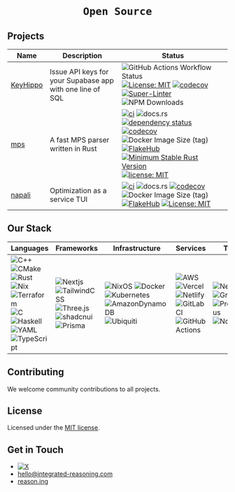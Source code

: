<!-- markdownlint-disable-next-line -->
<div align="center">

# `Open Source`

</div>

## Projects

| Name                                                      | Description                       | Status                                                                                                                    |
| --------------------------------------------------------- | --------------------------------- |-------------------------------------------------------------------------------------------------------------------- |
| [KeyHippo](https://github.com/integrated-reasoning/KeyHippo) | Issue API keys for your Supabase app with one line of SQL | ![GitHub Actions Workflow Status](https://img.shields.io/github/actions/workflow/status/integrated-reasoning/KeyHippo/test.yml) [![License: MIT](https://img.shields.io/badge/License-MIT-blue.svg)](LICENSE-MIT) [![codecov](https://codecov.io/gh/integrated-reasoning/KeyHippo/branch/main/graph/badge.svg?token=4HL1AZKYEZ)](https://codecov.io/gh/integrated-reasoning/KeyHippo) [![Super-Linter](https://github.com/integrated-reasoning/KeyHippo/actions/workflows/lint.yml/badge.svg)](https://github.com/marketplace/actions/super-linter) ![NPM Downloads](https://img.shields.io/npm/dw/keyhippo)|
| [mps](https://github.com/integrated-reasoning/mps)        | A fast MPS parser written in Rust | [![ci](https://github.com/integrated-reasoning/mps/actions/workflows/ci.yml/badge.svg)](https://github.com/integrated-reasoning/mps/actions/workflows/ci.yml) ![docs.rs](https://img.shields.io/docsrs/mps) [![dependency status](https://deps.rs/repo/github/integrated-reasoning/mps/status.svg)](https://deps.rs/repo/github/integrated-reasoning/mps) [![codecov](https://codecov.io/github/integrated-reasoning/mps/graph/badge.svg?token=K0GLHFU1ZF)](https://codecov.io/github/integrated-reasoning/mps) ![Docker Image Size (tag)](https://img.shields.io/docker/image-size/integratedreasoning/mps/latest) [![FlakeHub](https://img.shields.io/endpoint?url=https://flakehub.com/f/integrated-reasoning/mps/badge)](https://flakehub.com/flake/integrated-reasoning/mps) [![Minimum Stable Rust Version](https://img.shields.io/badge/Rust-1.71.1-blue?color=fc8d62&logo=rust)](https://blog.rust-lang.org/2023/08/03/Rust-1.71.1.html) [![license: MIT](https://img.shields.io/badge/License-MIT-blue.svg)](LICENSE-MIT)|
| [napali](https://github.com/integrated-reasoning/napali)  | Optimization as a service TUI     | [![ci](https://github.com/integrated-reasoning/napali/actions/workflows/ci.yml/badge.svg)](https://github.com/integrated-reasoning/napali/actions/workflows/ci.yml) ![docs.rs](https://img.shields.io/docsrs/napali) [![codecov](https://codecov.io/github/integrated-reasoning/napali/graph/badge.svg?token=9T5TT0XE5X)](https://codecov.io/github/integrated-reasoning/napali) ![Docker Image Size (tag)](https://img.shields.io/docker/image-size/integratedreasoning/napali/latest) [![FlakeHub](https://img.shields.io/endpoint?url=https://flakehub.com/f/integrated-reasoning/napali/badge)](https://flakehub.com/flake/integrated-reasoning/napali) [![License: MIT](https://img.shields.io/badge/License-MIT-blue.svg)](LICENSE-MIT) |

## Our Stack

| Languages | Frameworks | Infrastructure | Services | Tools |
| --------- | ---------- | -------------- | -------- | ----- |
| ![C++](https://img.shields.io/badge/c++-%2300599C.svg?logo=c%2B%2B&logoColor=white) ![CMake](https://img.shields.io/badge/CMake-%23008FBA.svg?logo=cmake&logoColor=white) ![Rust](https://img.shields.io/badge/rust-%23000000.svg?logo=rust&logoColor=white) ![Nix](https://img.shields.io/badge/NIX-5277C3.svg?logo=NixOS&logoColor=white) ![Terraform](https://img.shields.io/badge/terraform-%235835CC.svg?logo=terraform&logoColor=white) ![C](https://img.shields.io/badge/c-%2300599C.svg?logo=c&logoColor=white) ![Haskell](https://img.shields.io/badge/Haskell-5e5086?logo=haskell&logoColor=white) ![YAML](https://img.shields.io/badge/yaml-%23ffffff.svg?logo=yaml&logoColor=151515) ![TypeScript](https://img.shields.io/badge/TypeScript-007ACC?logo=typescript&logoColor=white) | ![Nextjs](https://img.shields.io/badge/next%20js-000000?logo=nextdotjs&logoColor=white) ![TailwindCSS](https://img.shields.io/badge/Tailwind_CSS-38B2AC?logo=tailwind-css&logoColor=white) ![Three.js](https://img.shields.io/badge/ThreeJs-black?logo=three.js&logoColor=white) ![shadcnui](https://img.shields.io/badge/shadcn%2Fui-000000?logo=shadcnui&logoColor=white) ![Prisma](https://img.shields.io/badge/Prisma-3982CE?logo=Prisma&logoColor=white) | ![NixOS](https://img.shields.io/badge/NIXOS-5277C3.svg?logo=NixOS&logoColor=white) ![Docker](https://img.shields.io/badge/docker-%230db7ed.svg?logo=docker&logoColor=white) ![Kubernetes](https://img.shields.io/badge/kubernetes-%23326ce5.svg?logo=kubernetes&logoColor=white) ![AmazonDynamoDB](https://img.shields.io/badge/Amazon%20DynamoDB-4053D6?logo=Amazon%20DynamoDB&logoColor=white) ![Ubiquiti](https://img.shields.io/badge/ubiquiti-%230559C9.svg?logo=ubiquiti&logoColor=white) | ![AWS](https://img.shields.io/badge/AWS-%23FF9900.svg?logo=amazon-aws&logoColor=white) ![Vercel](https://img.shields.io/badge/Vercel-000000?logo=vercel&logoColor=white) ![Netlify](https://img.shields.io/badge/netlify-%23000000.svg?logo=netlify&logoColor=#00C7B7) ![GitLab CI](https://img.shields.io/badge/gitlab%20ci-%23181717.svg?logo=gitlab&logoColor=white) ![GitHub Actions](https://img.shields.io/badge/github%20actions-%232671E5.svg?logo=githubactions&logoColor=white) | ![Neovim](https://img.shields.io/badge/NeoVim-%2357A143.svg?&logo=neovim&logoColor=white) ![Grafana](https://img.shields.io/badge/grafana-%23F46800.svg?logo=grafana&logoColor=white) ![Prometheus](https://img.shields.io/badge/Prometheus-E6522C?logo=Prometheus&logoColor=white) ![Notion](https://img.shields.io/badge/Notion-%23000000.svg?logo=notion&logoColor=white) |

## Contributing

We welcome community contributions to all projects.

## License

Licensed under the [MIT license](http://opensource.org/licenses/MIT>).

## Get in Touch
- [![X](https://img.shields.io/twitter/url?url=https%3A%2F%2Fx.com%2FIntegrateReason&label=%40IntegrateReason)](https://x.com/IntegrateReason)
- [hello@integrated-reasoning.com](mailto:hello@integrated-reasoning.com)
- [reason.ing](https://reason.ing)


